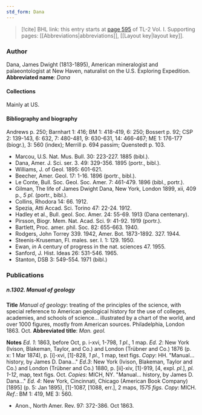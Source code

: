 ```yaml
---
std_form: Dana
---
```


> [!cite] BHL link: this entry starts at [page 595](https://www.biodiversitylibrary.org/page/33120726) of TL-2 Vol. I.
> Supporting pages: [[Abbreviations|abbreviations]], [[Layout key|layout key]].

### Author

Dana, James Dwight (1813-1895), American mineralogist and palaeontologist at New Haven, naturalist on the U.S. Exploring Expedition. 
**Abbreviated name**: *Dana*

#### Collections

Mainly at US.

#### Bibliography and biography

Andrews p. 250; Barnhart 1: 416; BM 1: 418-419, 6: 250; Bossert p. 92; CSP 2: 139-143, 6: 632, 7: 480-481, 9: 630-631, 14: 466-467; ME 1: 176-177 (biogr.), 3: 560 (index); Merrill p. 694 passim; Quenstedt p. 103.
- Marcou, U.S. Nat. Mus. Bull. 30: 223-227. 1885 (bibl.).
- Dana, Amer. J. Sci. ser. 3. 49: 329-356. 1895 (portr., bibl.).
- Williams, J. of Geol. 1895: 601-621.
- Beecher, Amer. Geol. 17: 1-16. 1896 (portr., bibl.).
- Le Conte, Bull. Soc. Geol. Soc. Amer. 7: 461-479. 1896 (bibl., portr.).
- Gilman, The life of James Dwight Dana, New York, London 1899, xii, 409 p., *5 pl*. (portr., bibl.).
- Collins, Rhodora 14: 66. 1912.
- Spezia, Atti Accad. Sci. Torino 47: 22-24. 1912.
- Hadley et al., Bull. geol. Soc. Amer. 24: 55-69. 1913 (Dana centenary).
- Pirsson, Biogr. Mem. Nat. Acad. Sci. 9: 41-92. 1919 (portr.).
- Bartlett, Proc. amer. phil. Soc. 82: 655-663. 1940.
- Rodgers, John Torrey 339. 1942, Amer. Bot. 1873-1892. 327. 1944.
- Steenis-Kruseman, Fl. males. ser. I. 1: 129. 1950.
- Ewan, *in* A century of progress in the nat. sciences 47. 1955.
- Sanford, J. Hist. Ideas 26: 531-546. 1965.
- Stanton, DSB 3: 549-554. 1971 (bibl.)

### Publications

##### n.1302. Manual of geology

**Title**
*Manual of geology*: treating of the principles of the science, with special reference to American geological history for the use of colleges, academies, and schools of science... illustrated by a chart of the world, and over 1000 figures, mostly from American sources. Philadelphia, London 1863. Oct.
**Abbreviated title**: *Man. geol.*

**Notes**
*Ed. 1*: 1863, before Oct, p. i-xvi, 1-798, *1 pl*., 1 map.
*Ed. 2*: New York (Ivison, Blakeman, Taylor, and Co.) and London (Trübner and Co.) 1876 (p. x: 1 Mar 1874), p. \[i\]-xvi, \[1\]-828, *1 pl*., 1 map, text figs. *Copy*: HH. "Manual... history, by James D. Dana..."
*Ed.3*: New York (Ivison, Blakeman, Taylor and Co.) and London (Trübner and Co.) 1880, p. \[ii\]-xiv, \[1\]-919, \[4, expl. *pl*.\], *pl. 1-12*, map, text figs. Oct. *Copies*: MICH, NY.
"Manual... history, by James D. Dana..."
*Ed. 4*: New York, Cincinnati, Chicago (American Book Company) \[1895\] (p. 5: Jan 1895), \[1\]-1087, \[1088, err.\], 2 maps, *1575 figs.
Copy*: MICH.
*Ref*.: BM 1: 419, ME 3: 560.
- Anon., North Amer. Rev. 97: 372-386. Oct 1863.

